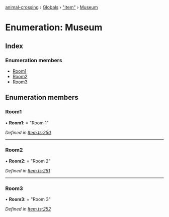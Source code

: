 [animal-crossing](../README.md) › [Globals](../globals.md) › ["Item"](../modules/_item_.md) › [Museum](_item_.museum.md)

# Enumeration: Museum

## Index

### Enumeration members

* [Room1](_item_.museum.md#room1)
* [Room2](_item_.museum.md#room2)
* [Room3](_item_.museum.md#room3)

## Enumeration members

###  Room1

• **Room1**: = "Room 1"

*Defined in [Item.ts:250](https://github.com/Norviah/animal-crossing/blob/ba83c61/module/types/Item.ts#L250)*

___

###  Room2

• **Room2**: = "Room 2"

*Defined in [Item.ts:251](https://github.com/Norviah/animal-crossing/blob/ba83c61/module/types/Item.ts#L251)*

___

###  Room3

• **Room3**: = "Room 3"

*Defined in [Item.ts:252](https://github.com/Norviah/animal-crossing/blob/ba83c61/module/types/Item.ts#L252)*
